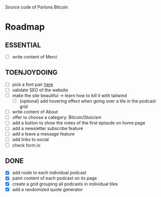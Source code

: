 Source code of Parlons Bitcoin

# Roadmap
## ESSENTIAL
- [ ] write content of Merci

## TOENJOYDOING
- [ ] pick a font pair [here](https://fontpair.co/)
- [ ] validate SEO of the website
- [ ] make the site beautiful -> learn how to kill it with tailwind
  - [ ] (optional) add hovering effect when going over a tile in the podcast grid
- [ ] write content of About
- [ ] offer to choose a category: Bitcoin/Stoicism
- [ ] add a button to show the notes of the first episode on home page
- [ ] add a newsletter subscribe feature
- [ ] add a leave a message feature
- [ ] add links to social
- [ ] check form.io
## DONE
- [x] add route to each individual podcast
- [x] paint content of each podcast on its page
- [x] create a grid grouping all podcasts in individual tiles
- [x] add a randomized quote generator